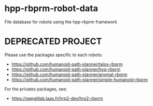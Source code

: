 # hpp-rbprm-robot-data
File database for robots using the hpp-rbprm framework

# DEPRECATED PROJECT

Please use the packages specific to each robots:
* https://github.com/humanoid-path-planner/talos-rbprm
* https://github.com/humanoid-path-planner/hyq-rbprm
* https://github.com/humanoid-path-planner/anymal-rbprm
* https://github.com/humanoid-path-planner/simple-humanoid-rbprm

For the privates packages, see:
* https://gepgitlab.laas.fr/hrp2-dev/hrp2-rbprm
